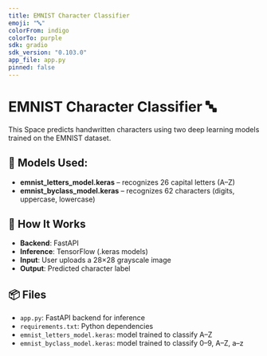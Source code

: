 ```yaml
---
title: EMNIST Character Classifier
emoji: "🔤"
colorFrom: indigo
colorTo: purple
sdk: gradio
sdk_version: "0.103.0"
app_file: app.py
pinned: false
---
```


# EMNIST Character Classifier 🔤

This Space predicts handwritten characters using two deep learning models trained on the EMNIST dataset.

## 🧠 Models Used:
- **emnist_letters_model.keras** – recognizes 26 capital letters (A–Z)
- **emnist_byclass_model.keras** – recognizes 62 characters (digits, uppercase, lowercase)

## 📂 How It Works
- **Backend**: FastAPI
- **Inference**: TensorFlow (.keras models)
- **Input**: User uploads a 28×28 grayscale image
- **Output**: Predicted character label

## 📦 Files
- `app.py`: FastAPI backend for inference
- `requirements.txt`: Python dependencies
- `emnist_letters_model.keras`: model trained to classify A–Z
- `emnist_byclass_model.keras`: model trained to classify 0–9, A–Z, a–z
